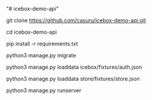 "# icebox-demo-api" 

git clone https://github.com/casuru/icebox-demo-api.git

cd icebox-demo-api

pip install -r requirements.txt

python3 manage.py migrate

python3 manage.py loaddata icebox/fixtures/auth.json

python3 manage.py loaddata store/fixtures/store.json

python3 manage.py runserver 